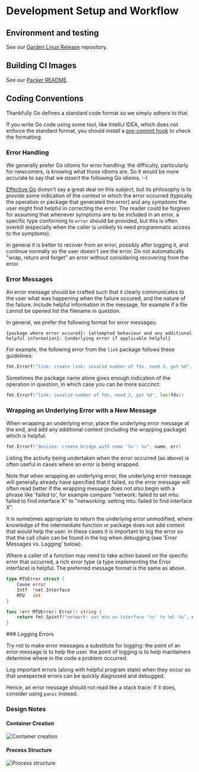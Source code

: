 # Development Setup and Workflow

## Environment and testing

See our [Garden Linux Release](https://www.github.com/cloudfoundry-incubator/garden-linux-release) repository.

## Building CI Images

See our [Packer README](../packer/README.markdown).

## Coding Conventions

Thankfully Go defines a standard code format so we simply adhere to that.

If you write Go code using some tool, like IntelliJ IDEA, which does not enforce
the standard format, you should install a
[pre-commit hook](https://golang.org/misc/git/pre-commit) to check the formatting.

### Error Handling

We generally prefer Go idioms for error handling: the difficulty, particularly
for newcomers, is knowing what those idioms are. So it would be more accurate to
say that we _assert_ the following Go idioms. :-)

[Effective Go](https://golang.org/doc/effective_go.html#errors) doesn't say a
great deal on this subject, but its philosophy is to provide some indication of
the _context_ in which the error occurred (typically the operation or package
that generated the error) and any _symptoms_ the user might find helpful in
correcting the error. The reader could be forgiven for assuming that whenever
symptoms are to be included in an error, a specific type conforming to `error`
should be provided, but this is often overkill (especially when the caller is
unlikely to need programmatic access to the symptoms).

In general it is better to recover from an error, possibly after logging it, and
continue normally so the user doesn't see the error. Do not automatically "wrap,
return and forget" an error without considering recovering from the error.

### Error Messages

An error message should be crafted such that it clearly communicates to the
user what was happening when the failure occured, and the nature of the
failure. Include helpful information in the message, for example if a file
cannot be opened list the filename in question.

In general, we prefer the following format for error messages:

```
{package where error occured}: {attempted behaviour and any additional helpful information}: {underlying error if applicable helpful}
```

For example, the following error from the `link` package follows these
guidelines:

```go
fmt.Errorf("link: create link: invalid number of fds, need 3, got %d", len(fds))
```

Sometimes the package name alone gives enough indication of the operation in
question, in which case you can be more succinct:

```go
fmt.Errorf("link: invalid number of fds, need 3, got %d", len(fds))
```

### Wrapping an Underlying Error with a New Message

When wrapping an underlying error, place the underlying error message at the
end, and add any additional context (including the wrapping package) which
is helpful:

```go
fmt.Errorf("devices: create bridge with name '%s': %v", name, err)
```

Listing the activity being undertaken when the error occurred (as above) is
often useful in cases where an error is being wrapped.

Note that when wrapping an underlying error, the underlying error message will
generally already have specified that it failed, so the error message will
often read better if the wrapping message does not *also* begin with a phrase
like 'failed to', for example compare "network: failed to set mtu: failed to
find interface X" to "networking: setting mtu: failed to find interface X".

It is sometimes appropriate to return the underlying error unmodified,
where knowledge of the intermediate function or package does not add
context that would help the user. In these cases it is important to log the
error so that the call chain can be found in the log when debugging (see
'Error Messages vs. Logging' below).

Where a caller of a function may need to take action based on the specific
error that occurred, a rich error type (a type implementing the Error
interface) is helpful. The preferred message format is the same as
above.

```go
type MTUError struct {
	Cause error
	Intf  *net.Interface
	MTU   int
}

func (err MTUError) Error() string {
	return fmt.Spintf("network: set mtu on interface '%v' to %d: %v", err.Intf, err.MTU, err.Cause)
}
```

### Logging Errors

Try not to make error messages a substitute for logging:
the point of an error message is to help the user. the point of logging is to
help maintainers determine where in the code a problem occurred.

Log important errors (along with helpful program state) when they
occur so that unexpected errors can be quickly diagnosed and debugged.

Hence, an error message should not read like
a stack trace: if it does, consider using `panic` instead.

### Design Notes

#### Container Creation

![Container creation](https://github.com/cloudfoundry-incubator/garden-linux/blob/master/docs/images/container%20creation.png)

#### Process Structure

![Process structure](https://github.com/cloudfoundry-incubator/garden-linux/blob/master/docs/images/iodaemon%20process%20structure.png)
